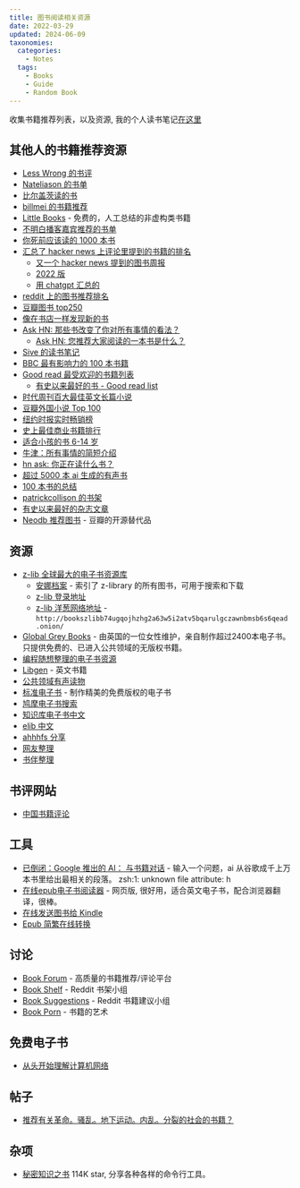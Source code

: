```yaml
---
title: 图书阅读相关资源
date: 2022-03-29
updated: 2024-06-09
taxonomies:
  categories:
    - Notes
  tags:
    - Books
    - Guide
    - Random Book
---
```


收集书籍推荐列表，以及资源, 我的个人读书笔记[在这里](/blog/books/)

<!-- more -->

## 其他人的书籍推荐资源

- [Less Wrong 的书评](https://www.lesswrong.com/tag/book-reviews-media-reviews?sortedBy=new)
- [Nateliason 的书单](https://www.nateliason.com/notes)
- [比尔盖茨读的书](https://www.gatesnotes.com/Books)
- [billmei 的书籍推荐](https://billmei.net/bookshelf/)
- [Little Books](https://littlerbooks.com/) - 免费的，人工总结的非虚构类书籍
- [不明白播客嘉宾推荐的书单](https://neodb.social/collection/O2XPjYaY66jvLKawBdhXU)
- [你死前应该读的 1000 本书](https://www.1000bookstoread.com/)
- [汇总了 hacker news 上评论里提到的书籍的排名](https://hacker-recommended-books.vercel.app/)
  - [又一个 hacker news 提到的图书周报](https://hackernewsbooks.com/top-books-on-hacker-news)
  - [2022 版](https://news.ycombinator.com/item?id=33381791)
  - [用 chatgpt 汇总的](https://blog.reyem.dev/post/extracting_hn_book_recommendations_with_chatgpt_api/)
- [reddit 上的图书推荐排名](https://www.redditreads.com/)
- [豆瓣图书 top250](https://book.douban.com/top250)
- [像在书店一样发现新的书](https://shepherd.com/)
- [Ask HN: 那些书改变了你对所有事情的看法？](https://news.ycombinator.com/item?id=19087418)
  - [Ask HN: 您推荐大家阅读的一本书是什么？](https://news.ycombinator.com/item?id=30241190)
- [Sive 的读书笔记](https://sive.rs/book)
- [BBC 最有影响力的 100 本书籍](https://en.wikipedia.org/wiki/BBC_list_of_100_%22most_inspiring%22_novels)
- [Good read 最受欢迎的书籍列表](https://www.goodreads.com/list/popular_lists)
  - [有史以来最好的书 - Good read list](https://www.goodreads.com/list/show/1.Best_Books_Ever)
- [时代周刊百大最佳英文长篇小说](https://zh.wikipedia.org/wiki/%E6%99%82%E4%BB%A3%E9%9B%9C%E8%AA%8C%E7%99%BE%E5%A4%A7%E8%8B%B1%E6%96%87%E5%B0%8F%E8%AA%AA)
- [豆瓣外国小说 Top 100](https://m.douban.com/subject_collection/ECY45E4YA)
- [纽约时报实时畅销榜](https://www.nytimes.com/books/best-sellers/)
- [史上最佳商业书籍排行](https://hacktheentrepreneur.com/best-business-books/)
- [适合小孩的书 6-14 岁](https://www.bookvine.io/)
- [牛津：所有事情的简短介绍](https://www.goodreads.com/list/show/43502.The_Oxford_Very_Short_Introductions_Series)
- [hn ask: 你正在读什么书？](https://news.ycombinator.com/item?id=32196791)
- [超过 5000 本 ai 生成的有声书](https://marhamilresearch4.blob.core.windows.net/gutenberg-public/Website/browse.html)
- [100 本书的总结](https://playtext.app/books)
- [patrickcollison 的书架](https://patrickcollison.com/bookshelf)
- [有史以来最好的杂志文章](https://kk.org/cooltools/best-magazine-articles-ever/)
- [Neodb 推荐图书](https://neodb.social/discover/) - 豆瓣的开源替代品

## 资源

- [z-lib 全球最大的电子书资源库](https://singlelogin.se/)
  - [安娜档案](https://annas-archive.org/) - 索引了 z-library 的所有图书，可用于搜索和下载
  - [z-lib 登录地址](https://singlelogin.se/)
  - [z-lib 洋葱网络地址](http://bookszlibb74ugqojhzhg2a63w5i2atv5bqarulgczawnbmsb6s6qead.onion/) - `http://bookszlibb74ugqojhzhg2a63w5i2atv5bqarulgczawnbmsb6s6qead.onion/`
- [Global Grey Books](https://www.globalgreyebooks.com/index.html) - 由英国的一位女性维护，亲自制作超过2400本电子书。只提供免费的、已进入公共领域的无版权书籍。
- [编程随想整理的电子书资源](https://program-think.blogspot.com/2021/05/share-books.html)
- [Libgen](https://libgen.is) - 英文书籍
- [公共领域有声读物](https://librivox.org/)
- [标准电子书](https://standardebooks.org/) - 制作精美的免费版权的电子书
- [鸠摩电子书搜索](https://www.jiumodiary.com/)
- [知识库电子书中文](https://book.zhishikoo.com/)
- [elib 中文](https://elib.cc/)
- [ahhhfs 分享](https://www.ahhhhfs.com/?cat=&s=%E7%94%B5%E5%AD%90%E4%B9%A6)
- [网友整理](https://tyi45di4ct.jiandaoyun.com/dash/5e7d915c6c56d8000674a8b8)
- [书伴整理](https://bookfere.com/ebook)

## 书评网站

- [中国书籍评论](https://chinabooksreview.com/)

## 工具

- [已倒闭：Google 推出的 AI： 与书籍对话](https://books.google.com/talktobooks/) - 输入一个问题，ai
  从谷歌成千上万本书里给出最相关的段落。 zsh:1: unknown file attribute: h
- [在线epub电子书阅读器](https://1paragraph.app/) - 网页版, 很好用，适合英文电子书，配合浏览器翻译，很棒。
- [在线发送图书给 Kindle](https://www.amazon.com/sendtokindle)
- [Epub 简繁在线转换](https://v.magiconch.com/epub-transform)

## 讨论

- [Book Forum](https://www.bookforum.com/) - 高质量的书籍推荐/评论平台
- [Book Shelf](https://www.reddit.com/r/bookshelf/) - Reddit 书架小组
- [Book Suggestions](https://www.reddit.com/r/booksuggestions/) - Reddit 书籍建议小组
- [Book Porn](https://www.reddit.com/r/bookporn/) - 书籍的艺术

## 免费电子书

- [从头开始理解计算机网络](https://www.networksfromscratch.com/)

## 帖子

- [推荐有关革命。骚乱。地下运动。内乱。分裂的社会的书籍？](https://www.reddit.com/r/suggestmeabook/comments/umi2gl/revolution_riots_underground_movements_civil/)

## 杂项

- [秘密知识之书](https://github.com/trimstray/the-book-of-secret-knowledge) 114K star, 分享各种各样的命令行工具。
